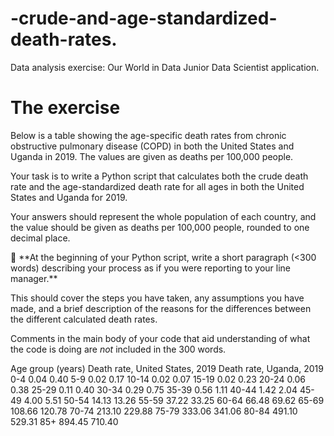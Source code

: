 # -crude-and-age-standardized-death-rates.
Data analysis exercise: Our World in Data Junior Data Scientist application. 

# The exercise

Below is a table showing the age-specific death rates from chronic obstructive pulmonary disease (COPD) in both the United States and Uganda in 2019. The values are given as deaths per 100,000 people.

Your task is to write a Python script that calculates both the crude death rate and the age-standardized death rate for all ages in both the United States and Uganda for 2019.

Your answers should represent the whole population of each country, and the value should be given as deaths per 100,000 people, rounded to one decimal place. 

<aside>
📝 **At the beginning of your Python script, write a short paragraph (<300 words) describing your process as if you were reporting to your line manager.**

This should cover the steps you have taken, any assumptions you have made, and a brief description of the reasons for the differences between the different calculated death rates. 

Comments in the main body of your code that aid understanding of what the code is doing are *not* included in the 300 words.

</aside>

Age group (years)
Death rate, United States, 2019
Death rate, Uganda, 2019
0-4
0.04
0.40
5-9
0.02
0.17
10-14
0.02
0.07
15-19
0.02
0.23
20-24
0.06
0.38
25-29
0.11
0.40
30-34
0.29
0.75
35-39
0.56
1.11
40-44
1.42
2.04
45-49
4.00
5.51
50-54
14.13
13.26
55-59
37.22
33.25
60-64
66.48
69.62
65-69
108.66
120.78
70-74
213.10
229.88
75-79
333.06
341.06
80-84
491.10
529.31
85+
894.45
710.40
